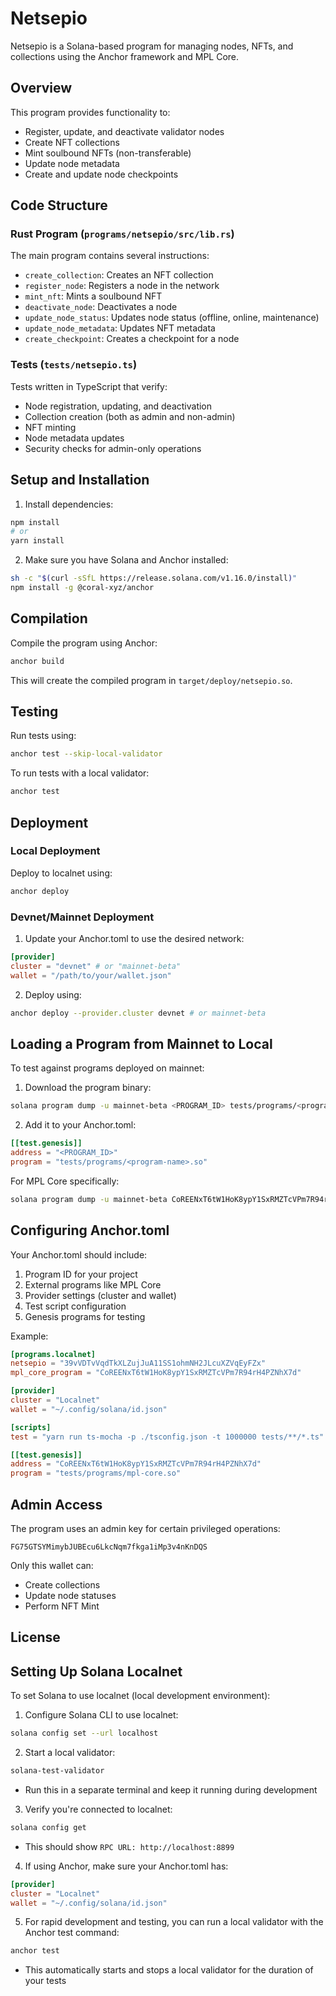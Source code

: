 # Netsepio

Netsepio is a Solana-based program for managing nodes, NFTs, and collections using the Anchor framework and MPL Core.

## Overview

This program provides functionality to:

- Register, update, and deactivate validator nodes
- Create NFT collections
- Mint soulbound NFTs (non-transferable)
- Update node metadata
- Create and update node checkpoints

## Code Structure

### Rust Program (`programs/netsepio/src/lib.rs`)

The main program contains several instructions:

- `create_collection`: Creates an NFT collection
- `register_node`: Registers a node in the network
- `mint_nft`: Mints a soulbound NFT
- `deactivate_node`: Deactivates a node
- `update_node_status`: Updates node status (offline, online, maintenance)
- `update_node_metadata`: Updates NFT metadata
- `create_checkpoint`: Creates a checkpoint for a node

### Tests (`tests/netsepio.ts`)

Tests written in TypeScript that verify:

- Node registration, updating, and deactivation
- Collection creation (both as admin and non-admin)
- NFT minting
- Node metadata updates
- Security checks for admin-only operations

## Setup and Installation

1. Install dependencies:

```bash
npm install
# or
yarn install
```

2. Make sure you have Solana and Anchor installed:

```bash
sh -c "$(curl -sSfL https://release.solana.com/v1.16.0/install)"
npm install -g @coral-xyz/anchor
```

## Compilation

Compile the program using Anchor:

```bash
anchor build
```

This will create the compiled program in `target/deploy/netsepio.so`.

## Testing

Run tests using:

```bash
anchor test --skip-local-validator
```

To run tests with a local validator:

```bash
anchor test
```

## Deployment

### Local Deployment

Deploy to localnet using:

```bash
anchor deploy
```

### Devnet/Mainnet Deployment

1. Update your Anchor.toml to use the desired network:

```toml
[provider]
cluster = "devnet" # or "mainnet-beta"
wallet = "/path/to/your/wallet.json"
```

2. Deploy using:

```bash
anchor deploy --provider.cluster devnet # or mainnet-beta
```

## Loading a Program from Mainnet to Local

To test against programs deployed on mainnet:

1. Download the program binary:

```bash
solana program dump -u mainnet-beta <PROGRAM_ID> tests/programs/<program-name>.so
```

2. Add it to your Anchor.toml:

```toml
[[test.genesis]]
address = "<PROGRAM_ID>"
program = "tests/programs/<program-name>.so"
```

For MPL Core specifically:

```bash
solana program dump -u mainnet-beta CoREENxT6tW1HoK8ypY1SxRMZTcVPm7R94rH4PZNhX7d tests/programs/mpl-core.so
```

## Configuring Anchor.toml

Your Anchor.toml should include:

1. Program ID for your project
2. External programs like MPL Core
3. Provider settings (cluster and wallet)
4. Test script configuration
5. Genesis programs for testing

Example:

```toml
[programs.localnet]
netsepio = "39vVDTvVqdTkXLZujJuA11SS1ohmNH2JLcuXZVqEyFZx"
mpl_core_program = "CoREENxT6tW1HoK8ypY1SxRMZTcVPm7R94rH4PZNhX7d"

[provider]
cluster = "Localnet"
wallet = "~/.config/solana/id.json"

[scripts]
test = "yarn run ts-mocha -p ./tsconfig.json -t 1000000 tests/**/*.ts"

[[test.genesis]]
address = "CoREENxT6tW1HoK8ypY1SxRMZTcVPm7R94rH4PZNhX7d"
program = "tests/programs/mpl-core.so"
```

## Admin Access

The program uses an admin key for certain privileged operations:

```
FG75GTSYMimybJUBEcu6LkcNqm7fkga1iMp3v4nKnDQS
```

Only this wallet can:

- Create collections
- Update node statuses
- Perform NFT Mint

## License

## Setting Up Solana Localnet

To set Solana to use localnet (local development environment):

1. Configure Solana CLI to use localnet:

```bash
solana config set --url localhost
```

2. Start a local validator:

```bash
solana-test-validator
```

- Run this in a separate terminal and keep it running during development

3. Verify you're connected to localnet:

```bash
solana config get
```

- This should show `RPC URL: http://localhost:8899`

4. If using Anchor, make sure your Anchor.toml has:

```toml
[provider]
cluster = "Localnet"
wallet = "~/.config/solana/id.json"
```

5. For rapid development and testing, you can run a local validator with the Anchor test command:

```bash
anchor test
```

- This automatically starts and stops a local validator for the duration of your tests
